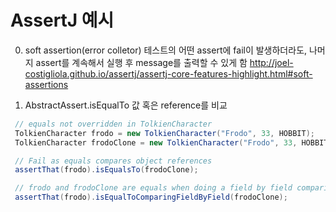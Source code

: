# AssertJ 예시 

0. soft assertion(error colletor)
테스트의 어떤 assert에 fail이 발생하더라도, 나머지 assert를 계속해서 실행 후 message를 출력할 수 있게 함
http://joel-costigliola.github.io/assertj/assertj-core-features-highlight.html#soft-assertions

1. AbstractAssert.isEqualTo
값 혹은 reference를 비교

```java
 // equals not overridden in TolkienCharacter
 TolkienCharacter frodo = new TolkienCharacter("Frodo", 33, HOBBIT);
 TolkienCharacter frodoClone = new TolkienCharacter("Frodo", 33, HOBBIT);

 // Fail as equals compares object references
 assertThat(frodo).isEqualsTo(frodoClone);

 // frodo and frodoClone are equals when doing a field by field comparison.
 assertThat(frodo).isEqualToComparingFieldByField(frodoClone);
```
